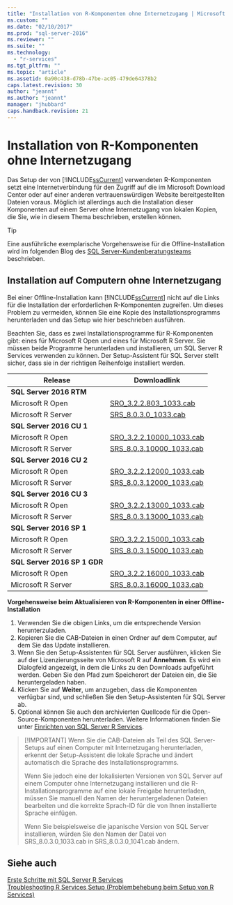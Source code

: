 ```yaml
---
title: "Installation von R-Komponenten ohne Internetzugang | Microsoft Docs"
ms.custom: ""
ms.date: "02/10/2017"
ms.prod: "sql-server-2016"
ms.reviewer: ""
ms.suite: ""
ms.technology: 
  - "r-services"
ms.tgt_pltfrm: ""
ms.topic: "article"
ms.assetid: 0a90c438-d78b-47be-ac05-479de64378b2
caps.latest.revision: 30
author: "jeannt"
ms.author: "jeannt"
manager: "jhubbard"
caps.handback.revision: 21
---
```

# Installation von R-Komponenten ohne Internetzugang
  Das Setup der von [!INCLUDE[ssCurrent](../../includes/sscurrent-md.md)] verwendeten R-Komponenten setzt eine Internetverbindung für den Zugriff auf die im Microsoft Download Center oder auf einer anderen vertrauenswürdigen Website bereitgestellten Dateien voraus. Möglich ist allerdings auch die Installation dieser Komponenten auf einem Server ohne Internetzugang von lokalen Kopien, die Sie, wie in diesem Thema beschrieben, erstellen können.  
  
  > [!TIP]
  > 
  > Eine ausführliche exemplarische Vorgehensweise für die Offline-Installation wird im folgenden Blog des [SQL Server-Kundenberatungsteams](https://blogs.msdn.microsoft.com/sqlcat/2016/10/20/do-it-right-deploying-sql-server-r-services-on-computers-without-internet-access/) beschrieben.
  
## <a name="installation-on-computers-with-no-internet-access"></a>Installation auf Computern ohne Internetzugang  
 Bei einer Offline-Installation kann [!INCLUDE[ssCurrent](../../includes/sscurrent-md.md)] nicht auf die Links für die Installation der erforderlichen R-Komponenten zugreifen. Um dieses Problem zu vermeiden, können Sie eine Kopie des Installationsprogramms herunterladen und das Setup wie hier beschrieben ausführen.
 
 Beachten Sie, dass es zwei Installationsprogramme für R-Komponenten gibt: eines für Microsoft R Open und eines für Microsoft R Server. Sie müssen beide Programme herunterladen und installieren, um SQL Server R Services verwenden zu können. Der Setup-Assistent für SQL Server stellt sicher, dass sie in der richtigen Reihenfolge installiert werden.


Release  |Downloadlink  
---------|---------
**SQL Server 2016 RTM**     |           
Microsoft R Open     |[SRO_3.2.2.803_1033.cab](https://go.microsoft.com/fwlink/?LinkId=761266)     
Microsoft R Server     |[SRS_8.0.3.0_1033.cab](https://go.microsoft.com/fwlink/?LinkId=735051)      
**SQL Server 2016 CU 1**     |           
Microsoft R Open     |[SRO_3.2.2.10000_1033.cab](https://go.microsoft.com/fwlink/?LinkId=808803)     
Microsoft R Server     |[SRS_8.0.3.10000_1033.cab](https://go.microsoft.com/fwlink/?LinkId=808805)      
**SQL Server 2016 CU 2**     |           
Microsoft R Open     |[SRO_3.2.2.12000_1033.cab](https://go.microsoft.com/fwlink/?LinkId=827398)     
Microsoft R Server     |[SRS_8.0.3.12000_1033.cab](https://go.microsoft.com/fwlink/?LinkId=827399)  
**SQL Server 2016 CU 3**     |           
Microsoft R Open     |[SRO_3.2.2.13000_1033.cab](https://go.microsoft.com/fwlink/?LinkId=831785)     
Microsoft R Server     |[SRS_8.0.3.13000_1033.cab](https://go.microsoft.com/fwlink/?LinkId=831676)  |
**SQL Server 2016 SP 1**     |           
Microsoft R Open     |[SRO_3.2.2.15000_1033.cab](https://go.microsoft.com/fwlink/?LinkId=824879)     
Microsoft R Server     |[SRS_8.0.3.15000_1033.cab](https://go.microsoft.com/fwlink/?LinkId=824881)  
**SQL Server 2016 SP 1 GDR**     |           
Microsoft R Open     |[SRO_3.2.2.16000_1033.cab](https://go.microsoft.com/fwlink/?LinkId=836819)     
Microsoft R Server     |[SRS_8.0.3.16000_1033.cab](https://go.microsoft.com/fwlink/?LinkId=836818)  

  
**Vorgehensweise beim Aktualisieren von R-Komponenten in einer Offline-Installation**     

1. Verwenden Sie die obigen Links, um die entsprechende Version herunterzuladen.
2. Kopieren Sie die CAB-Dateien in einen Ordner auf dem Computer, auf dem Sie das Update installieren.
3. Wenn Sie den Setup-Assistenten für SQL Server ausführen, klicken Sie auf der Lizenzierungsseite von Microsoft R auf **Annehmen**.  Es wird ein Dialogfeld angezeigt, in dem die Links zu den Downloads aufgeführt werden. Geben Sie den Pfad zum Speicherort der Dateien ein, die Sie heruntergeladen haben. 
4. Klicken Sie auf **Weiter**, um anzugeben, dass die Komponenten verfügbar sind, und schließen Sie den Setup-Assistenten für SQL Server ab.
5. Optional können Sie auch den archivierten Quellcode für die Open-Source-Komponenten herunterladen. Weitere Informationen finden Sie unter [Einrichten von SQL Server R Services](../../advanced-analytics/r-services/set-up-sql-server-r-services-in-database.md).


> [!IMPORTANT] Wenn Sie die CAB-Dateien als Teil des SQL Server-Setups auf einen Computer mit Internetzugang herunterladen, erkennt der Setup-Assistent die lokale Sprache und ändert automatisch die Sprache des Installationsprogramms. 
> 
> Wenn Sie jedoch eine der lokalisierten Versionen von SQL Server auf einem Computer ohne Internetzugang installieren und die R-Installationsprogramme auf eine lokale Freigabe herunterladen, müssen Sie manuell den Namen der heruntergeladenen Dateien bearbeiten und die korrekte Sprach-ID für die von Ihnen installierte Sprache einfügen. 
> 
> Wenn Sie beispielsweise die japanische Version von SQL Server installieren, würden Sie den Namen der Datei von SRS_8.0.3.0_1033.cab in SRS_8.0.3.0_1041.cab ändern.    
 
  
## <a name="see-also"></a>Siehe auch  
 [Erste Schritte mit SQL Server R Services](../../advanced-analytics/r-services/getting-started-with-sql-server-r-services.md)   
 [Troubleshooting R Services Setup (Problembehebung beim Setup von R Services)](../Topic/Troubleshooting%20R%20Services%20Setup.md)  
  
  